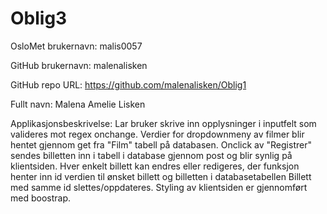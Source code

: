 # Oblig3

OsloMet brukernavn: malis0057

GitHub brukernavn: malenalisken

GitHub repo URL: https://github.com/malenalisken/Oblig1

Fullt navn: Malena Amelie Lisken

Applikasjonsbeskrivelse: 
Lar bruker skrive inn opplysninger i inputfelt som valideres mot regex onchange. Verdier for dropdownmeny av filmer blir hentet gjennom get fra "Film" tabell på databasen. Onclick av "Registrer" sendes billetten inn i tabell i database gjennom post og blir synlig på klientsiden.  Hver enkelt billett kan endres eller redigeres, der funksjon henter inn id verdien til ønsket billett og billetten i databasetabellen Billett med samme id slettes/oppdateres. Styling av klientsiden er gjennomført med boostrap.
